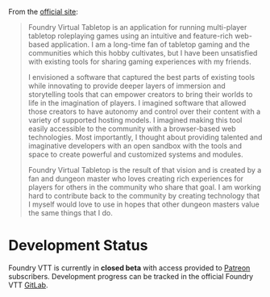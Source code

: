 ---
---
From the [official site](http://foundryvtt.com/#about-foundry-virtual-tabletop):  
>Foundry Virtual Tabletop is an application for running multi-player tabletop roleplaying games using an intuitive and feature-rich web-based application. I am a long-time fan of tabletop gaming and the communities which this hobby cultivates, but I have been unsatisfied with existing tools for sharing gaming experiences with my friends.
>
>I envisioned a software that captured the best parts of existing tools while innovating to provide deeper layers of immersion and storytelling tools that can empower creators to bring their worlds to life in the imagination of players. I imagined software that allowed those creators to have autonomy and control over their content with a variety of supported hosting models. I imagined making this tool easily accessible to the community with a browser-based web technologies. Most importantly, I thought about providing talented and imaginative developers with an open sandbox with the tools and space to create powerful and customized systems and modules.
>
>Foundry Virtual Tabletop is the result of that vision and is created by a fan and dungeon master who loves creating rich experiences for players for others in the community who share that goal. I am working hard to contribute back to the community by creating technology that I myself would love to use in hopes that other dungeon masters value the same things that I do.

# Development Status
Foundry VTT is currently in **closed beta** with access provided to [Patreon](https://patreon.com/foundryvtt) subscribers.
Development progress can be tracked in the official Foundry VTT [GitLab](https://gitlab.com/foundrynet/foundryvtt/).
